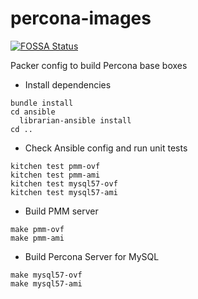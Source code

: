 # percona-images

[![FOSSA Status](https://app.fossa.com/api/projects/git%2Bgithub.com%2FPercona-Lab%2Fpercona-images.svg?type=shield)](https://app.fossa.com/projects/git%2Bgithub.com%2FPercona-Lab%2Fpercona-images?ref=badge_shield)

Packer config to build Percona base boxes

- Install dependencies

```
bundle install
cd ansible
  librarian-ansible install
cd ..
```

- Check Ansible config and run unit tests

```
kitchen test pmm-ovf
kitchen test pmm-ami
kitchen test mysql57-ovf
kitchen test mysql57-ami
```

- Build PMM server

```
make pmm-ovf
make pmm-ami
```

- Build Percona Server for MySQL

```
make mysql57-ovf
make mysql57-ami
```
